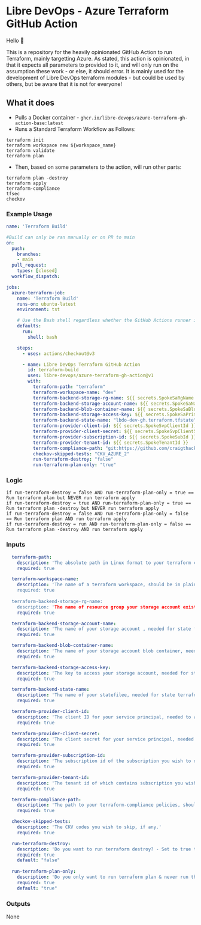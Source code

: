 # Libre DevOps - Azure Terraform GitHub Action

Hello :wave:

This is a repository for the heavily opinionated GitHub Action to run Terraform, mainly targetting Azure. As stated, this action is opinionated, in that it expects all parameters to provided to it, and will only run on the assumption these work - or else, it should error.  It is mainly used for the development of Libre DevOps terraform modules - but could be used by others, but be aware that it is not for everyone!

## What it does

- Pulls a Docker container - `ghcr.io/libre-devops/azure-terraform-gh-action-base:latest`
- Runs a Standard Terraform Workflow as Follows:
```shell
terraform init
terraform workspace new ${workspace_name}
terraform validate
terraform plan
``` 

- Then, based on some parameters to the action, will run other parts:
```shell
terraform plan -destroy
terraform apply
terraform-compliance
tfsec
checkov
```

### Example Usage

```yaml
name: 'Terraform Build'

#Build can only be ran manually or on PR to main
on:
  push:
    branches:
    - main
  pull_request:
    types: [closed]
  workflow_dispatch:

jobs:
  azure-terraform-job:
    name: 'Terraform Build'
    runs-on: ubuntu-latest
    environment: tst

    # Use the Bash shell regardless whether the GitHub Actions runner is ubuntu-latest, macos-latest, or windows-latest
    defaults:
      run:
        shell: bash

    steps:
      - uses: actions/checkout@v3

      - name: Libre DevOps Terraform GitHub Action
        id: terraform-build
        uses: libre-devops/azure-terraform-gh-action@v1
        with:
          terraform-path: "terraform"
          terraform-workspace-name: "dev"
          terraform-backend-storage-rg-name: ${{ secrets.SpokeSaRgName }}
          terraform-backend-storage-account-name: ${{ secrets.SpokeSaName }}
          terraform-backend-blob-container-name: ${{ secrets.SpokeSaBlobContainerName }}
          terraform-backend-storage-access-key: ${{ secrets.SpokeSaPrimaryKey }}
          terraform-backend-state-name: "lbdo-dev-gh.terraform.tfstate"
          terraform-provider-client-id: ${{ secrets.SpokeSvpClientId }}
          terraform-provider-client-secret: ${{ secrets.SpokeSvpClientSecret }}
          terraform-provider-subscription-id: ${{ secrets.SpokeSubId }}
          terraform-provider-tenant-id: ${{ secrets.SpokeTenantId }}
          terraform-compliance-path: "git:https://github.com/craigthackerx/azure-terraform-compliance-naming-convention.git//?ref=main"
          checkov-skipped-tests: "CKV_AZURE_2"
          run-terraform-destroy: "false"
          run-terraform-plan-only: "true"
```

### Logic

```
if run-terraform-destroy = false AND run-terraform-plan-only = true == Run terraform plan but NEVER run terraform apply
if run-terraform-destroy = true AND run-terraform-plan-only = true == Run terraform plan -destroy but NEVER run terraform apply
if run-terraform-destroy = false AND run-terraform-plan-only = false == Run terraform plan AND run terraform apply
if run-terraform-destroy = run AND run-terraform-plan-only = false == Run terraform plan -destroy AND run terraform apply
```


### Inputs

```yaml
  terraform-path:
    description: 'The absolute path in Linux format to your terraform code'
    required: true

  terraform-workspace-name:
    description: 'The name of a terraform workspace, should be in plain text string
    required: true
    
  terraform-backend-storage-rg-name:
    description: 'The name of resource group your storage account exists in,  needed for state file storage'
    required: true

  terraform-backend-storage-account-name:
    description: 'The name of your storage account , needed for state file storage'
    required: true

  terraform-backend-blob-container-name:
    description: 'The name of your storage account blob container, needed for state file storage'
    required: true

  terraform-backend-storage-access-key:
    description: 'The key to access your storage account, needed for state file storage'
    required: true

  terraform-backend-state-name:
    description: 'The name of your statefilee, needed for state terraform'
    required: true

  terraform-provider-client-id:
    description: 'The client ID for your service principal, needed to authenticate to your tenant'
    required: true

  terraform-provider-client-secret:
    description: 'The client secret for your service principal, needed to authenticate to your tenant'
    required: true

  terraform-provider-subscription-id:
    description: 'The subscription id of the subscription you wish to deploy to, needed to authenticate to your tenant'
    required: true

  terraform-provider-tenant-id:
    description: 'The tenant id of which contains subscription you wish to deploy to, needed to authenticate to your tenant'
    required: true

  terraform-compliance-path:
    description: 'The path to your terraform-compliance policies, should be a local path or passed as git: etc'
    required: true

  checkov-skipped-tests:
    description: 'The CKV codes you wish to skip, if any.'
    required: true

  run-terraform-destroy:
    description: 'Do you want to run terraform destroy? - Set to true to trigger terraform plan -destroy'
    required: true
    default: "false"
    
  run-terraform-plan-only:
    description: 'Do you only want to run terraform plan & never run the apply or apply destroy? - Set to true to trigger terraform plan only.'
    required: true
    default: "true"
```

### Outputs

None
